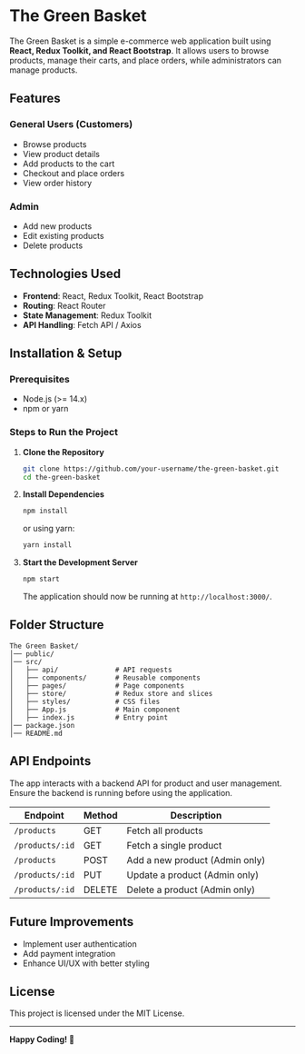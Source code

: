 # The Green Basket

The Green Basket is a simple e-commerce web application built using **React, Redux Toolkit, and React Bootstrap**. It allows users to browse products, manage their carts, and place orders, while administrators can manage products.

## Features

### General Users (Customers)
- Browse products
- View product details
- Add products to the cart
- Checkout and place orders
- View order history

### Admin
- Add new products
- Edit existing products
- Delete products

## Technologies Used
- **Frontend**: React, Redux Toolkit, React Bootstrap
- **Routing**: React Router
- **State Management**: Redux Toolkit
- **API Handling**: Fetch API / Axios

## Installation & Setup

### Prerequisites
- Node.js (>= 14.x)
- npm or yarn

### Steps to Run the Project

1. **Clone the Repository**
   ```sh
   git clone https://github.com/your-username/the-green-basket.git
   cd the-green-basket
   ```

2. **Install Dependencies**
   ```sh
   npm install
   ```
   or using yarn:
   ```sh
   yarn install
   ```

3. **Start the Development Server**
   ```sh
   npm start
   ```
   The application should now be running at `http://localhost:3000/`.

## Folder Structure
```
The Green Basket/
│── public/
│── src/
│   ├── api/              # API requests
│   ├── components/       # Reusable components
│   ├── pages/            # Page components
│   ├── store/            # Redux store and slices
│   ├── styles/           # CSS files
│   ├── App.js            # Main component
│   ├── index.js          # Entry point
│── package.json
│── README.md
```

## API Endpoints
The app interacts with a backend API for product and user management. Ensure the backend is running before using the application.

| Endpoint         | Method | Description            |
|-----------------|--------|------------------------|
| `/products`     | GET    | Fetch all products     |
| `/products/:id` | GET    | Fetch a single product |
| `/products`     | POST   | Add a new product (Admin only) |
| `/products/:id` | PUT    | Update a product (Admin only) |
| `/products/:id` | DELETE | Delete a product (Admin only) |

## Future Improvements
- Implement user authentication
- Add payment integration
- Enhance UI/UX with better styling

## License
This project is licensed under the MIT License.

---
**Happy Coding! 🚀**

